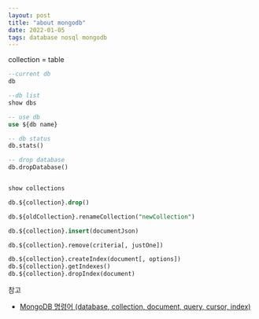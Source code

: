 ```yaml
---
layout: post
title: "about mongodb"
date: 2022-01-05
tags: database nosql mongodb
---
```


collection = table

```sql
--current db
db

--db list
show dbs

-- use db
use ${db name}

-- db status
db.stats()

-- drop database
db.dropDatabase()


show collections

db.${collection}.drop()

db.${oldCollection}.renameCollection("newCollection")

db.${collection}.insert(documentJson)

db.${collection}.remove(criteria[, justOne])

db.${collection}.createIndex(document[, options])
db.${collection}.getIndexes()
db.${collection}.dropIndex(document)

```

참고
- [MongoDB 명령어 (database, collection, document, query, cursor, index)](https://sjh836.tistory.com/100)